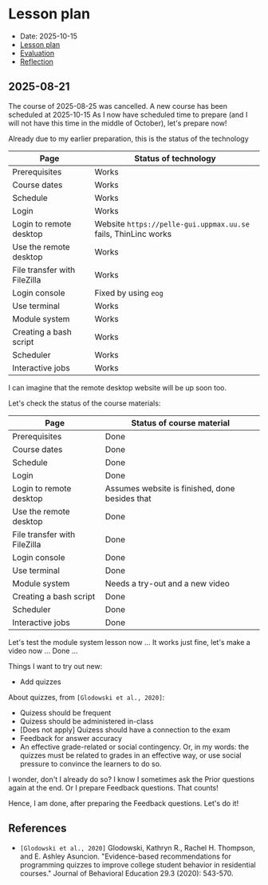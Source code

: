 # Lesson plan

- Date: 2025-10-15
- [Lesson plan](../../lesson_plans/20251015/README.md)
- [Evaluation](../../evaluations/20251015/README.md)
- [Reflection](../../reflections/20251015/README.md)

## 2025-08-21

The course of 2025-08-25 was cancelled.
A new course has been scheduled at 2025-10-15
As I now have scheduled time to prepare (and I will not have
this time in the middle of October), let's prepare now!

Already due to my earlier preparation,
this is the status of the technology

<!-- markdownlint-disable MD013 --><!-- Tables cannot be split up over lines, hence will break 80 characters per line -->

Page                        |Status of technology
----------------------------|-----------------------------------------------------------------------------
Prerequisites               |Works
Course dates                |Works
Schedule                    |Works
Login                       |Works
Login to remote desktop     |Website `https://pelle-gui.uppmax.uu.se` fails, ThinLinc works
Use the remote desktop      |Works
File transfer with FileZilla|Works
Login console               |Fixed by using `eog`
Use terminal                |Works
Module system               |Works
Creating a bash script      |Works
Scheduler                   |Works
Interactive jobs            |Works

<!-- markdownlint-enable MD013 -->

I can imagine that the remote desktop website will be up soon too.

Let's check the status of the course materials:

<!-- markdownlint-disable MD013 --><!-- Tables cannot be split up over lines, hence will break 80 characters per line -->

Page                        |Status of course material
----------------------------|-----------------------------------------------------------------------------
Prerequisites               |Done
Course dates                |Done
Schedule                    |Done
Login                       |Done
Login to remote desktop     |Assumes website is finished, done besides that
Use the remote desktop      |Done
File transfer with FileZilla|Done
Login console               |Done
Use terminal                |Done
Module system               |Needs a try-out and a new video
Creating a bash script      |Done
Scheduler                   |Done
Interactive jobs            |Done

<!-- markdownlint-enable MD013 -->

Let's test the module system lesson now ...
It works just fine, let's make a video now ...
Done ...

Things I want to try out new:

- Add quizzes

About quizzes, from `[Glodowski et al., 2020]`:

- Quizess should be frequent
- Quizess should be administered in-class
- [Does not apply] Quizess should have a connection to the exam
- Feedback for answer accuracy
- An effective grade-related or social contingency. Or, in my words:
  the quizzes must be related to grades in an effective way,
  or use social pressure to convince the learners to do so.

I wonder, don't I already do so? I know I sometimes ask the Prior
questions again at the end. Or I prepare Feedback questions.
That counts!

Hence, I am done, after preparing the Feedback questions. Let's do it!


## References

- `[Glodowski et al., 2020]` Glodowski, Kathryn R., Rachel H. Thompson,
  and E. Ashley Asuncion. "Evidence-based recommendations for programming
  quizzes to improve college student behavior in residential courses."
  Journal of Behavioral Education 29.3 (2020): 543-570.
